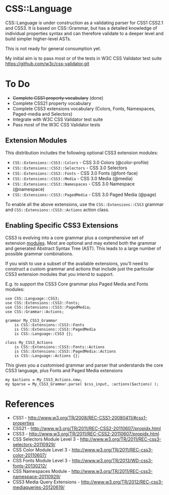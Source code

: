 CSS::Language
=============

CSS::Language is under construction as a validating parser for CSS1 CSS2.1
and CSS3. It is based on CSS::Grammar, but has a detailed knowledge of
individual properties syntax and can therefore validate to a deeper level and
build simpler higher-level ASTs.

This is not ready for general consumption yet.

My initial aim is to pass most or of the tests in W3C CSS Validator test
suite https://github.com/w3c/css-validator.git

To Do
=====
- ~~Complete CSS1 property vocabulary~~ (done)
- Complete CSS21 property vocabulary
- Complete CSS3 extensions vocabulary (Colors, Fonts, Namespaces, Paged-media and Selectors)
- Integrate with W3C CSS Validator test suite
- Pass most of the W3C CSS Validator tests

Extension Modules
------------------
This distribution includes the following optional CSS3 extension modules:

- `CSS::Extensions::CSS3::Colors`     - CSS 3.0 Colors (@color-profile)
- `CSS::Extensions::CSS3::Selectors`  - CSS 3.0 Selectors
- `CSS::Extensions::CSS3::Fonts`      - CSS 3.0 Fonts (@font-face)
- `CSS::Extensions::CSS3::Media`      - CSS 3.0 Media (@media)
- `CSS::Extensions::CSS3::Namespaces` - CSS 3.0 Namespace (@namespace)
- `CSS::Extensions::CSS3::PagedMedia` - CSS 3.0 Paged Media (@page)

To enable all the above extensions, use the `CSS::Extensions::CSS3`
grammar and `CSS::Extensions::CSS3::Actions` action class.

Enabling Specific CSS3 Extensions
---------------------------------
CSS3 is evolving into a core grammar plus a comprehensive set of extension
[modules](http://www.css3.info/modules/). Most are optional and may extend
both the grammar and generated Abstract Syntax Tree (AST). This leads to a
large number of possible grammar combinations.

If you wish to use a subset of the available extensions, you'll need to
construct a custom grammar and actions that include just the particular CSS3
extension modules that you intend to support.

E.g. to support the CSS3 Core grammar plus Paged Media and Fonts modules:

    use CSS::Language::CSS3;
    use CSS::Extensions::CSS3::Fonts;
    use CSS::Extensions::CSS3::PagedMedia;
    use CSS::Grammar::Actions;

    grammar My_CSS3_Grammar
        is CSS::Extensions::CSS3::Fonts
        is CSS::Extensions::CSS3::PagedMedia
        is CSS::Language::CSS3 {};

    class My_CSS3_Actions
        is CSS::Extensions::CSS3::Fonts::Actions
        is CSS::Extensions::CSS3::PagedMedia::Actions
        is CSS::Language::Actions {};

This gives you a customised grammar and parser that understands the
core CSS3 language, plus Fonts and Paged Media extensions

    my $actions = My_CSS3_Actions.new;
    my $parse = My_CSS3_Grammar.parse( $css_input, :actions($actions) );

References
==========
- CSS1 - http://www.w3.org/TR/2008/REC-CSS1-20080411/#css1-properties
- CSS21 - http://www.w3.org/TR/2011/REC-CSS2-20110607/propidx.html
- CSS3 - http://www.w3.org/TR/2011/REC-CSS2-20110607/propidx.html
- CSS Selectors Module Level 3 - http://www.w3.org/TR/2011/REC-css3-selectors-20110929/
- CSS Color Module Level 3 - http://www.w3.org/TR/2011/REC-css3-color-20110607/
- CSS Fonts Module Level 3 - http://www.w3.org/TR/2013/WD-css3-fonts-20130212/
- CSS Namespaces Module - http://www.w3.org/TR/2011/REC-css3-namespace-20110929/
- CSS3 Media Query Extensions - http://www.w3.org/TR/2012/REC-css3-mediaqueries-20120619/




